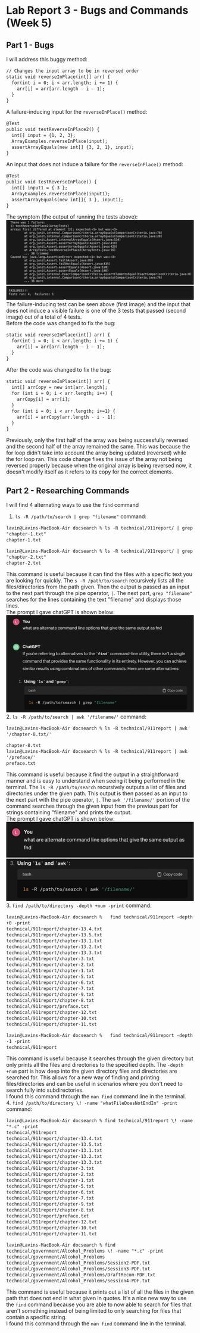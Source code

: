 # Lab Report 3 - Bugs and Commands (Week 5)

## Part 1 - Bugs
I will address this buggy method:
```
// Changes the input array to be in reversed order
static void reverseInPlace(int[] arr) {
  for(int i = 0; i < arr.length; i += 1) {
    arr[i] = arr[arr.length - i - 1];
  }
}
```
A failure-inducing input for the `reverseInPlace()` method:
```
@Test
public void testReverseInPlace2() {
  int[] input = {1, 2, 3};
  ArrayExamples.reverseInPlace(input);
  assertArrayEquals(new int[] {3, 2, 1}, input);
}
```
An input that does not induce a failure for the `reverseInPlace()` method:
```
@Test 
public void testReverseInPlace() {
  int[] input1 = { 3 };
  ArrayExamples.reverseInPlace(input1);
  assertArrayEquals(new int[]{ 3 }, input1);
}
```
The symptom (the output of running the tests above):
![Image](symptomVisible.jpeg)
![Image](symptomNotVis.jpeg)
<br/>The failure-inducing test can be seen above (first image) and the input that does not induce a visible failure is one of the 3 tests that passed (second image) out of a total of 4 tests.
<br/>Before the code was changed to fix the bug:
```
static void reverseInPlace(int[] arr) {
  for(int i = 0; i < arr.length; i += 1) {
    arr[i] = arr[arr.length - i - 1];
  }
}
```
After the code was changed to fix the bug:
```
static void reverseInPlace(int[] arr) {
  int[] arrCopy = new int[arr.length];
  for (int i = 0; i < arr.length; i++) {
    arrCopy[i] = arr[i];
  }
  for (int i = 0; i < arr.length; i+=1) {
    arr[i] = arrCopy[arr.length - i - 1];
  }
}
```
Previously, only the first half of the array was being successfully reversed and the second half of the array remained the same. This was because the for loop didn't take into account the array being updated (reversed) while the for loop ran. This code change fixes the issue of the array not being reversed properly because when the original array is being reversed now, it doesn't modify itself as it refers to its copy for the correct elements.

## Part 2 - Researching Commands
I will find 4 alternating ways to use the `find` command
1. `ls -R /path/to/search | grep "filename"` command: 
```
lavin@Lavins-MacBook-Air docsearch % ls -R technical/911report/ | grep "chapter-1.txt"
chapter-1.txt
```
```
lavin@Lavins-MacBook-Air docsearch % ls -R technical/911report/ | grep "chapter-2.txt"
chapter-2.txt
```
This command is useful because it can find the files with a specific text you are looking for quickly. The `s -R /path/to/search` recursively lists all the files/directories from the path given. Then the output is passed as an input to the next part through the pipe operator, `|`. The next part, `grep "filename"` searches for the lines containing the text "filename" and displays those lines. 
<br/>The prompt I gave chatGPT is shown below:
![Image](chatGPT1.png)
2. `ls -R /path/to/search | awk '/filename/'` command:
```
lavin@Lavins-MacBook-Air docsearch % ls -R technical/911report | awk '/chapter-8.txt/'
```
```
chapter-8.txt
lavin@Lavins-MacBook-Air docsearch % ls -R technical/911report | awk '/preface/'      
preface.txt
```
This command is useful because it find the output in a straightforward manner and is easy to understand when seeing it being performed in the terminal. The `ls -R /path/to/search` recursively outputs a list of files and directories under the given path. This output is then passed as an input to the next part with the pipe operator, `|`. The `awk '/filename/'` portion of the command searches through the given input from the previous part for strings containing "filename" and prints the output.
<br/>The prompt I gave chatGPT is shown below:
![Image](chatGPT2.png)
![Image](chatGPT2.5.png)
3. `find /path/to/directory -depth +num -print` command:
```
lavin@Lavins-MacBook-Air docsearch %   find technical/911report -depth +0 -print 
technical/911report/chapter-13.4.txt
technical/911report/chapter-13.5.txt
technical/911report/chapter-13.1.txt
technical/911report/chapter-13.2.txt
technical/911report/chapter-13.3.txt
technical/911report/chapter-3.txt
technical/911report/chapter-2.txt
technical/911report/chapter-1.txt
technical/911report/chapter-5.txt
technical/911report/chapter-6.txt
technical/911report/chapter-7.txt
technical/911report/chapter-9.txt
technical/911report/chapter-8.txt
technical/911report/preface.txt
technical/911report/chapter-12.txt
technical/911report/chapter-10.txt
technical/911report/chapter-11.txt
```
```
lavin@Lavins-MacBook-Air docsearch %   find technical/911report -depth -1 -print
technical/911report
```
This command is useful because it searches through the given directory but only prints all the files and directories to the specified depth. The `-depth +num` part is how deep into the given directory files and directories are searched for. This allows for a new way of finding and printing files/directories and can be useful in scenarios where you don't need to search fully into subdirectories.
<br/>I found this command through the `man find` command line in the terminal. 
<br/>4. `find /path/to/directory \! -name "whatFileDoesNotEndIn" -print` command:
 ```
lavin@Lavins-MacBook-Air docsearch % find technical/911report \! -name "*.c" -print 
technical/911report
technical/911report/chapter-13.4.txt
technical/911report/chapter-13.5.txt
technical/911report/chapter-13.1.txt
technical/911report/chapter-13.2.txt
technical/911report/chapter-13.3.txt
technical/911report/chapter-3.txt
technical/911report/chapter-2.txt
technical/911report/chapter-1.txt
technical/911report/chapter-5.txt
technical/911report/chapter-6.txt
technical/911report/chapter-7.txt
technical/911report/chapter-9.txt
technical/911report/chapter-8.txt
technical/911report/preface.txt
technical/911report/chapter-12.txt
technical/911report/chapter-10.txt
technical/911report/chapter-11.txt
```
```
lavin@Lavins-MacBook-Air docsearch % find technical/government/Alcohol_Problems \! -name "*.c" -print   
technical/government/Alcohol_Problems
technical/government/Alcohol_Problems/Session2-PDF.txt
technical/government/Alcohol_Problems/Session3-PDF.txt
technical/government/Alcohol_Problems/DraftRecom-PDF.txt
technical/government/Alcohol_Problems/Session4-PDF.txt
```
This command is useful because it prints out a list of all the files in the given path that does not end in what given in quotes. It's a nice new way to use the `find` command because you are able to now able to search for files that aren't something instead of being limited to only searching for files that contain a specific string.
<br/>I found this command through the `man find` command line in the terminal. 
